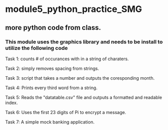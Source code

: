 # module5_python_practice_SMG

## more python code from class.

### This module uses the graphics library and needs to be install to utilize the following code


Task 1: counts # of occurances with in a string of charaters.

Task 2: simply removes spacing from strings.

Task 3: script that takes a number and outputs the coresponding month.

Task 4: Prints every third word from a string.

Task 5: Reads the "datatable.csv" file and outputs a formatted and readable index.

Task 6: Uses the first 23 digits of Pi to encrypt a message.

Task 7: A simple mock banking application.
